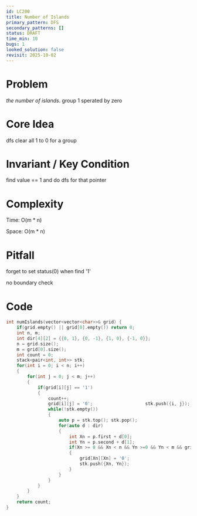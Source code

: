 ```yaml
---
id: LC200
title: Number of Islands
primary_pattern: DFS
secondary_patterns: []
status: DRAFT
time_min: 10
bugs: 1
looked_solution: false
revisit: 2025-10-02
---
```


# Problem

*the number of islands*. group 1 sperated by zero

# Core Idea

dfs clear all 1 to 0 for a group

# Invariant / Key Condition

find value == 1 and do dfs for that pointer

# Complexity

Time: O(m * n) 

Space: O(m * n) 

# Pitfall

forget to set status(0)  when find '1'

no boundary check

# Code

```c++
int numIslands(vector<vector<char>>& grid) {
    if(grid.empty() || grid[0].empty()) return 0;
    int n, m;
    int dir[4][2] = {{0, 1}, {0, -1}, {1, 0}, {-1, 0}};
    n = grid.size();
    m = grid[0].size();
    int count = 0;
    stack<pair<int, int>> stk;
    for(int i = 0; i < n; i++)
    {
        for(int j = 0; j < m; j++)
        {
            if(grid[i][j] == '1')
            {
                count++;
                grid[i][j] = '0';                    stk.push({i, j});
                while(!stk.empty())
                {
                    auto p = stk.top(); stk.pop();
                    for(auto d : dir)
                    {
                        int Xn = p.first + d[0];
                        int Yn = p.second + d[1];
                        if(Xn >= 0 && Xn < n && Yn >=0 && Yn < m && grid[Xn][Yn] == '1')
                        {
                            grid[Xn][Xn] = '0';
                            stk.push({Xn, Yn});
                        }
                    }
                }
            }
        }
    }
    return count;
}
```
